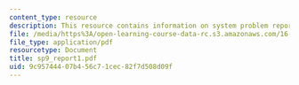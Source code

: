 ```yaml
---
content_type: resource
description: This resource contains information on system problem report sheet.
file: /media/https%3A/open-learning-course-data-rc.s3.amazonaws.com/16-01-unified-engineering-i-ii-iii-iv-fall-2005-spring-2006/9c95744407b456c71cec82f7d508d09f_sp9_report1.pdf
file_type: application/pdf
resourcetype: Document
title: sp9_report1.pdf
uid: 9c957444-07b4-56c7-1cec-82f7d508d09f
---
```

